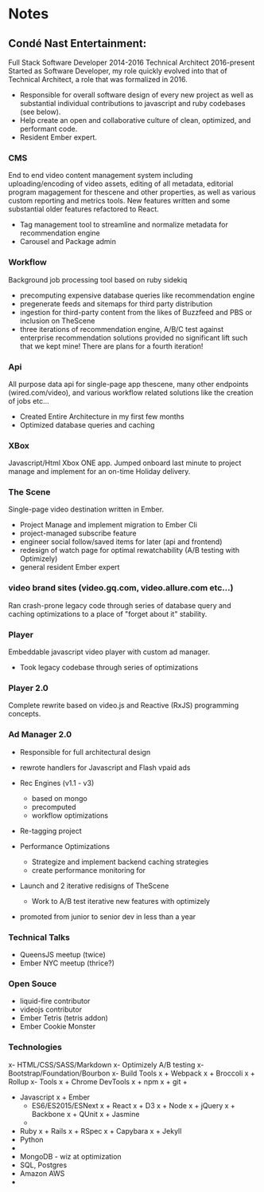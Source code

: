 # Notes
## Condé Nast Entertainment:
Full Stack Software Developer 2014-2016
Technical Architect 2016-present
Started as Software Developer, my role quickly evolved into that of Technical Architect, a role that was formalized in 2016.

- Responsible for overall software design of every new project as well as substantial individual contributions to javascript and ruby codebases (see below).
- Help create an open and collaborative culture of clean, optimized, and performant code.
- Resident Ember expert.

### CMS
End to end video content management system including uploading/encoding of video assets, editing of all metadata, editorial program magagement for thescene and other properties, as well as various custom reporting and metrics tools. New features written and some substantial older features refactored to React.
- Tag management tool to streamline and normalize metadata for recommendation engine
- Carousel and Package admin

### Workflow
Background job processing tool based on ruby sidekiq
- precomputing expensive database queries like recommendation engine
- pregenerate feeds and sitemaps for third party distribution
- ingestion for third-party content from the likes of Buzzfeed and PBS or inclusion on TheScene
- three iterations of recommendation engine, A/B/C test against enterprise recommendation solutions provided no significant lift such that we kept mine! There are plans for a fourth iteration!

### Api
All purpose data api for single-page app thescene, many other endpoints (wired.com/video), and various workflow related solutions like the creation of jobs etc...
- Created Entire Architecture in my first few months
- Optimized database queries and caching

### XBox
Javascript/Html Xbox ONE app. Jumped onboard last minute to project manage and implement for an on-time Holiday delivery.

### The Scene
Single-page video destination written in Ember.

- Project Manage and implement migration to Ember Cli
- project-managed subscribe feature
- engineer social follow/saved items for later (api and frontend)
- redesign of watch page for optimal rewatchability (A/B testing with Optimizely)
- general resident Ember expert

### video brand sites (video.gq.com, video.allure.com etc...)
Ran crash-prone legacy code through series of database query and caching optimizations to a place of "forget about it" stability.

### Player
Embeddable javascript video player with custom ad manager.
- Took legacy codebase through series of optimizations

### Player 2.0
Complete rewrite based on video.js and Reactive (RxJS) programming concepts.

### Ad Manager 2.0
- Responsible for full architectural design
- rewrote handlers for Javascript and Flash vpaid ads

- Rec Engines (v1.1 - v3)
  + based on mongo
  + precomputed
  + workflow optimizations
- Re-tagging project
- Performance Optimizations
  + Strategize and implement backend caching strategies
  + create performance monitoring for
- Launch and 2 iterative redisigns of TheScene
  + Work to A/B test iterative new features with optimizely
- promoted from junior to senior dev in less than a year

### Technical Talks
- QueensJS meetup (twice)
- Ember NYC meetup (thrice?)

### Open Souce
- liquid-fire contributor
- videojs contributor
- Ember Tetris (tetris addon)
- Ember Cookie Monster

### Technologies
x- HTML/CSS/SASS/Markdown
x- Optimizely A/B testing
x- Bootstrap/Foundation/Bourbon
x- Build Tools
x  + Webpack
x  + Broccoli
x  + Rollup
x- Tools
x  + Chrome DevTools
x  + npm
x  + git
  + 
- Javascript
x  + Ember
  + ES6/ES2015/ESNext
x  + React
x  + D3
x  + Node
x  + jQuery
x  + Backbone
x  + QUnit
x  + Jasmine
  + 
- Ruby
x  + Rails
x  + RSpec
x  + Capybara
x  + Jekyll
- Python
- 
- MongoDB - wiz at optimization
- SQL, Postgres
- Amazon AWS
- 
